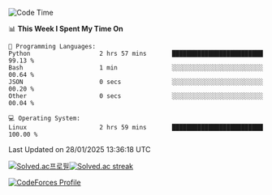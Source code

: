 
<!--START_SECTION:waka-->
![Code Time](http://img.shields.io/badge/Code%20Time-3%2C734%20hrs%2018%20mins-blue)

📊 **This Week I Spent My Time On** 

```text
💬 Programming Languages: 
Python                   2 hrs 57 mins       █████████████████████████   99.13 % 
Bash                     1 min               ░░░░░░░░░░░░░░░░░░░░░░░░░   00.64 % 
JSON                     0 secs              ░░░░░░░░░░░░░░░░░░░░░░░░░   00.20 % 
Other                    0 secs              ░░░░░░░░░░░░░░░░░░░░░░░░░   00.04 % 

💻 Operating System: 
Linux                    2 hrs 59 mins       █████████████████████████   100.00 % 
```


 Last Updated on 28/01/2025 13:36:18 UTC
<!--END_SECTION:waka-->


[![Solved.ac프로필](http://mazassumnida.wtf/api/generate_badge?boj=hckim96)](https://solved.ac/hckim96)[![Solved.ac streak](http://mazandi.herokuapp.com/api?handle=hckim96&theme=dark)](https://solved.ac/hckim96)


[![CodeForces Profile](https://cf.leed.at?id=hckim96)](https://codeforces.com/profile/hckim96)

